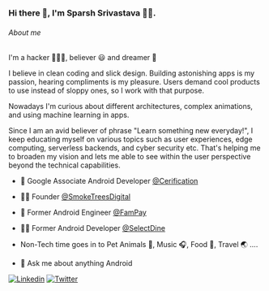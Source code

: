 ### Hi there 👋, I'm Sparsh Srivastava 🧑‍💻.

###### About me
I'm a hacker 👨🏻‍💻, believer 😃 and dreamer 💭 


I believe in clean coding and slick design. Building astonishing apps is my passion, hearing compliments is my pleasure. Users demand cool products to use instead of sloppy ones, so I work with that purpose.

Nowadays I'm curious about different architectures, complex animations, and using machine learning in apps.

Since I am an avid believer of phrase "Learn something new everyday!", I keep educating myself on various topics such as user experiences, edge computing, serverless backends, and cyber security etc. That's helping me to broaden my vision and lets me able to see within the user perspective beyond the technical capabilities.


* 🤖 Google Associate Android Developer [@Cerification](https://www.credential.net/3r0ntt9e?key=212070138435373eb014f23bfa8d6f2b8d6e89cb583320e8034a99975e399413)

* 👨‍💼 Founder [@SmokeTreesDigital](https://smoketrees.dev/) 

* 📲 Former Android Engineer [@FamPay](https://fampay.in/)

* 👨‍💻 Former Android Developer [@SelectDine](https://selectdine.com/)

* Non-Tech time goes in to Pet Animals 🐶, Music 🎧, Food 🍜, Travel 🌏 ....

* 💬 Ask me about anything Android




[![Linkedin](https://img.shields.io/badge/LinkedIn-blue.svg?style=for-the-badge&logo=linkedin)](https://www.linkedin.com/in/sparshsri/)
[![Twitter](https://img.shields.io/badge/Twitter-skyblue.svg?style=for-the-badge&logo=twitter)](https://twitter.com/sparsh_sri)

